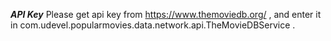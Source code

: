 ***API Key***
Please get api key from <https://www.themoviedb.org/> , and enter it in com.udevel.popularmovies.data.network.api.TheMovieDBService .

